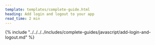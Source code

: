 ```yaml
---
template: templates/complete-guide.html
heading: Add login and logout to your app
read_time: 2 min
---
```


{% include "../../../../includes/complete-guides/javascript/add-login-and-logout.md" %}